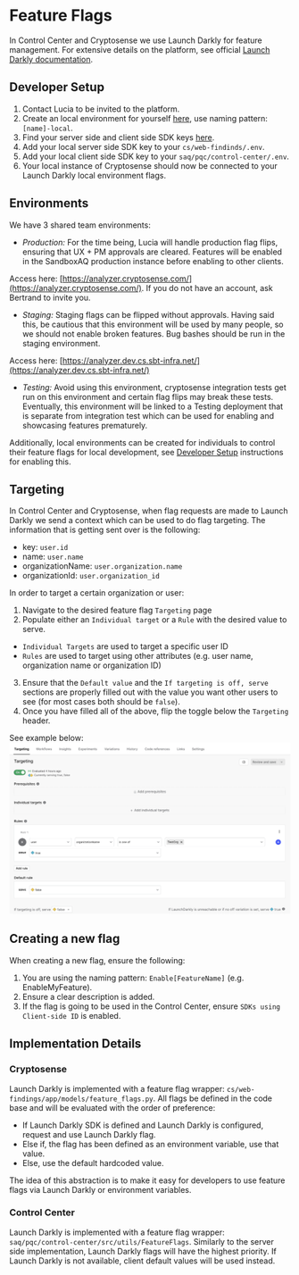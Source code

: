 # Feature Flags

In Control Center and Cryptosense we use Launch Darkly for feature management. For extensive details on the platform, see official [Launch Darkly documentation](https://docs.launchdarkly.com/home).

## Developer Setup

1. Contact Lucia to be invited to the platform.
2. Create an local environment for yourself [here](https://app.launchdarkly.com/settings/projects/default/environments/new), use naming pattern: `[name]-local`.
3. Find your server side and client side SDK keys [here](https://app.launchdarkly.com/settings/projects/default/environments).
4. Add your local server side SDK key to your `cs/web-findinds/.env`.
5. Add your local client side SDK key to your `saq/pqc/control-center/.env`.
6. Your local instance of Cryptosense should now be connected to your Launch Darkly local environment flags.

## Environments

We have 3 shared team environments:

* *Production:* For the time being, Lucia will handle production flag flips, ensuring that UX + PM approvals are cleared. Features will be enabled in the SandboxAQ production instance before enabling to other clients.

Access here: [https://analyzer.cryptosense.com/](https://analyzer.cryptosense.com/). If you do not have an account, ask Bertrand to invite you.

* *Staging:* Staging flags can be flipped without approvals. Having said this, be cautious that this environment will be used by many people, so we should not enable broken features. Bug bashes should be run in the staging environment.

Access here: [https://analyzer.dev.cs.sbt-infra.net/](https://analyzer.dev.cs.sbt-infra.net/)

* *Testing:* Avoid using this environment, cryptosense integration tests get run on this environment and certain flag flips may break these tests. Eventually, this environment will be linked to a Testing deployment that is separate from integration test which can be used for enabling and showcasing features prematurely.

Additionally, local environments can be created for individuals to control their feature flags for local development, see [Developer Setup](#developer-setup) instructions for enabling this.

## Targeting

In Control Center and Cryptosense, when flag requests are made to Launch Darkly we send a context which can be used to do flag targeting. The information that is getting sent over is the following:

* key: `user.id`
* name: `user.name`
* organizationName: `user.organization.name`
* organizationId: `user.organization_id`

In order to target a certain organization or user:

1. Navigate to the desired feature flag `Targeting` page
2. Populate either an `Individual target` or a `Rule` with the desired value to serve.
  * `Individual Targets` are used to target a specific user ID
  * `Rules` are used to target using other attributes (e.g. user name, organization name or organization ID)
3. Ensure that the `Default value` and the `If targeting is off, serve` sections are properly filled out with the value you want other users to see (for most cases both should be `false`).
4. Once you have filled all of the above, flip the toggle below the `Targeting` header.

See example below:
![Targeting](../img/ld-targeting.png)

## Creating a new flag

When creating a new flag, ensure the following:

1. You are using the naming pattern: `Enable[FeatureName]` (e.g. EnableMyFeature).
2. Ensure a clear description is added.
3. If the flag is going to be used in the Control Center, ensure `SDKs using Client-side ID` is enabled.

## Implementation Details

### Cryptosense

Launch Darkly is implemented with a feature flag wrapper: `cs/web-findings/app/models/feature_flags.py`. All flags be defined in the code base and will be evaluated with the order of preference:

* If Launch Darkly SDK is defined and Launch Darkly is configured, request and use Launch Darkly flag.
* Else if, the flag has been defined as an environment variable, use that value.
* Else, use the default hardcoded value.

The idea of this abstraction is to make it easy for developers to use feature flags via Launch Darkly or environment variables.

### Control Center

Launch Darkly is implemented with a feature flag wrapper: `saq/pqc/control-center/src/utils/FeatureFlags`. Similarly to the server side implementation, Launch Darkly flags will have the highest priority. If Launch Darkly is not available, client default values will be used instead.
